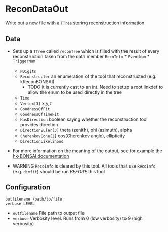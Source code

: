 # ReconDataOut

Write out a new file with a `TTree` storing reconstruction information

## Data

* Sets up a `TTree` called `reconTree` which is filled with the result of every reconstruction taken from the data member `RecoInfo`
    	* `EventNum` 
      	* `TriggerNum`
	* `NDigits`
	* `Reconstructer` an enumeration of the tool that reconstructed (e.g. kReconBONSAI)
	  * TODO it is currently cast to an int. Need to setup a root linkdef to allow the enum to be used directly in the tree
	* `Time`
	* `Vertex[3]` x,y,z
	* `GoodnessOfFit`
	* `GoodnessOfTimeFit`
	* `HasDirection` boolean saying whether the reconstruction tool provides direction
	* `DirectionEuler[3]` theta (zenith), phi (azimuth), alpha
	* `CherenkovCone[2]` cos(Cherenkov angle), ellipticity
	* `DirectionLikelihood`

* For more information on the meaning of the output, see for example the [hk-BONSAI documentation](https://github.com/hyperk/hk-BONSAI)

* WARNING `RecoInfo` is cleared by this tool. All tools that use `RecoInfo` (e.g. `dimfit`) should be run *BEFORE* this tool

## Configuration

```
outfilename /path/to/file
verbose LEVEL
```

* `outfilename` File path to output file
* `verbose` Verbosity level. Runs from 0 (low verbosity) to 9 (high verbosity)
